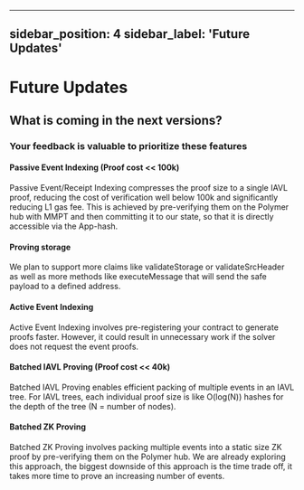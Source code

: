 
---
sidebar_position: 4
sidebar_label: 'Future Updates'
---

# Future Updates

## What is coming in the next versions?

### Your feedback is valuable to prioritize these features



#### Passive Event Indexing (Proof cost << 100k)
Passive Event/Receipt Indexing compresses the proof size to a single IAVL proof, reducing the cost of verification well below 100k and significantly reducing L1 gas fee. This is achieved by pre-verifying them on the Polymer hub with MMPT and then committing it to our state, so that it is directly accessible via the App-hash.



#### Proving storage
We plan to support more claims like validateStorage or validateSrcHeader as well as more methods like executeMessage that will send the safe payload to a defined address.



#### Active Event Indexing 
Active Event Indexing involves pre-registering your contract to generate proofs faster. However, it could result in unnecessary work if the solver does not request the event proofs.



#### Batched IAVL Proving (Proof cost << 40k)
Batched IAVL Proving enables efficient packing of multiple events in an IAVL tree. For IAVL trees, each individual proof size is like O(log(N)) hashes for the depth of the tree (N = number of nodes). 





#### Batched ZK Proving 
Batched ZK Proving involves packing multiple events into a static size ZK proof by pre-verifying them on the Polymer hub. We are already exploring this approach, the biggest downside of this approach is the time trade off, it takes more time to prove an increasing number of events. 









